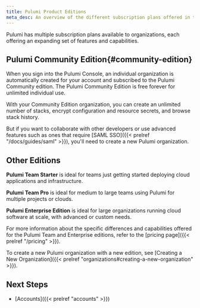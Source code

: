 ```yaml
---
title: Pulumi Product Editions
meta_desc: An overview of the different subscription plans offered in the Pulumi Cloud Service.
---
```


Pulumi has multiple subscription plans available to organizations, each offering an
expanding set of features and capabilities.

## Pulumi Community Edition{#community-edition}

When you sign into the Pulumi Console, an individual organization is automatically
created for your account and subscribed to the Pulumi Community edition. The Pulumi
Community Edition is free forever for unlimited individual use.

With your Community Edition organization, you can create an unlimited number of stacks,
encrypt configuration and resource secrets, and browse stack history.

But if you want to collaborate with other developers or use advanced features such as ones
that require [SAML SSO]({{< prelref "/docs/guides/saml" >}}), you'll need to create a new Pulumi
organization.

## Other Editions

**Pulumi Team Starter** is ideal for teams just getting started deploying cloud
applications and infrastructure.

**Pulumi Team Pro** is ideal for medium to large teams using Pulumi for multiple projects
or clouds.

**Pulumi Enterprise Edition** is ideal for large organizations running cloud software at
scale,
with advanced or custom needs.

For more information about the specific differences and capabilities offered for the
Pulumi Team and Enterprise editions, refer to the [pricing page]({{< prelref "/pricing" >}}).

To create a new Pulumi organization with a new edition, see [Creating a New
Organization]({{< prelref "organizations#creating-a-new-organization" >}}).

## Next Steps

* [Accounts]({{< prelref "accounts" >}})
